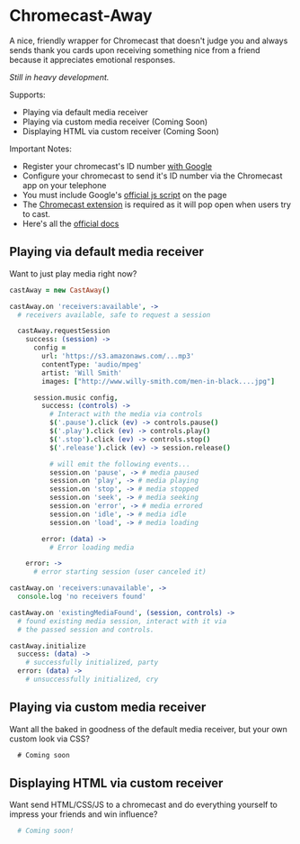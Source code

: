 Chromecast-Away
=====================

A nice, friendly wrapper for Chromecast that doesn't judge you and always sends thank you cards upon receiving something nice from a friend because it appreciates emotional responses.

_Still in heavy development._

Supports:

* Playing via default media receiver
* Playing via custom media receiver (Coming Soon)
* Displaying HTML via custom receiver (Coming Soon)

Important Notes:

* Register your chromecast's ID number [with Google](https://developers.google.com/cast/docs/registration#RegisterDevice)
* Configure your chromecast to send it's ID number via the Chromecast app on your telephone
* You must include Google's [official js script](https://www.gstatic.com/cv/js/sender/v1/cast_sender.js) on the page
* The [Chromecast extension](https://chrome.google.com/webstore/detail/google-cast/boadgeojelhgndaghljhdicfkmllpafd?hl=en) is required as it will pop open when users try to cast.
* Here's all the [official docs](https://developers.google.com/cast/docs/developers)

Playing via default media receiver
------------------------

Want to just play media right now?

```coffee
castAway = new CastAway()

castAway.on 'receivers:available', ->
  # receivers available, safe to request a session

  castAway.requestSession
    success: (session) ->
      config =
        url: 'https://s3.amazonaws.com/...mp3'
        contentType: 'audio/mpeg'
        artist: 'Will Smith'
        images: ["http://www.willy-smith.com/men-in-black....jpg"]

      session.music config,
        success: (controls) ->
          # Interact with the media via controls
          $('.pause').click (ev) -> controls.pause()
          $('.play').click (ev) -> controls.play()
          $('.stop').click (ev) -> controls.stop()
          $('.release').click (ev) -> session.release()

          # will emit the following events...
          session.on 'pause', -> # media paused
          session.on 'play', -> # media playing
          session.on 'stop', -> # media stopped
          session.on 'seek', -> # media seeking
          session.on 'error', -> # media errored
          session.on 'idle', -> # media idle
          session.on 'load', -> # media loading

        error: (data) ->
          # Error loading media

    error: ->
      # error starting session (user canceled it)

castAway.on 'receivers:unavailable', ->
  console.log 'no receivers found'

castAway.on 'existingMediaFound', (session, controls) ->
  # found existing media session, interact with it via
  # the passed session and controls.

castAway.initialize
  success: (data) ->
    # successfully initialized, party
  error: (data) ->
    # unsuccessfully initialized, cry
```

Playing via custom media receiver
------------------------

Want all the baked in goodness of the default media receiver, but your own custom look via CSS?

```js
  # Coming soon
```

Displaying HTML via custom receiver
------------------------

Want send HTML/CSS/JS to a chromecast and do everything yourself to impress your friends and win influence?

```coffee
  # Coming soon!
```
